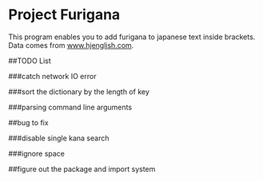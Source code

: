 # Project Furigana

This program enables you to add furigana to japanese text inside brackets.
Data comes from www.hjenglish.com.

##TODO List

###catch network IO error

###sort the dictionary by the length of key

###parsing command line arguments

##bug to fix

###disable single kana search

###ignore space

##figure out the package and import system
